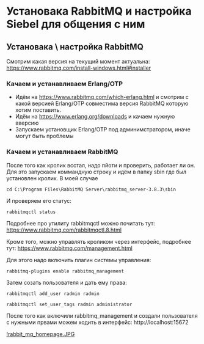 # Установака RabbitMQ и настройка Siebel для общения с ним

## Установака \ настройка RabbitMQ
Смотрим какая версия на текущий момент актуальна: 
https://www.rabbitmq.com/install-windows.html#installer

### Качаем и устанавливаем Erlang/OTP 
* Идём на https://www.rabbitmq.com/which-erlang.html и смотрим с какой версией Erlang/OTP совместима версия RabbitMQ которую хотим поставить.
* Идём на https://www.erlang.org/downloads и качаем нужную вверсию
* Запускаем установщик Erlang/OTP под админимстратором, иначе могут быть проблемы

### Качаем и устанавливаем RabbitMQ
После того как кролик всстал, надо пйоти и проверить, работает ли он. Для это запускаем коммандную строку и идём в папку sbin где был установлен кролик. В моей случае
```
cd C:\Program Files\RabbitMQ Server\rabbitmq_server-3.8.3\sbin
```
И проверяем его статус:
```
rabbitmqctl status
```
Подробнее про утилиту rabbitmqctl можно почитать тут: https://www.rabbitmq.com/rabbitmqctl.8.html

Кроме того, можно управлять кроликом через  интерфейс, подробнее тут: https://www.rabbitmq.com/management.html

Для этого надо включить плагин системы управления:
```
rabbitmq-plugins enable rabbitmq_management
```
Затем созать пользователя и дать ему права:
```
rabbitmqctl add_user radmin radmin

rabbitmqctl set_user_tags radmin administrator

```
После того как включили rabbitmq_management и создали пользователя с нужными првами можем ходить в интерфейс: http://localhost:15672

[!rabbit_mq_homepage.JPG](https://github.com/adm-8/siebel/blob/master/RabbitMQ/img/rabbit_mq_homepage.JPG?raw=true)